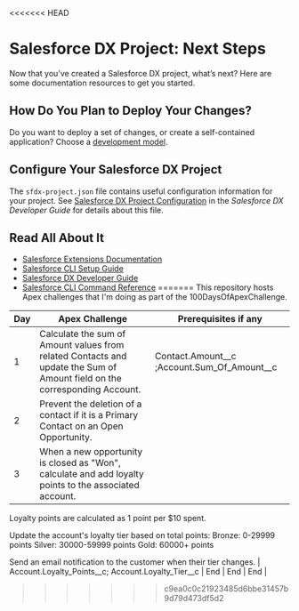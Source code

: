 <<<<<<< HEAD
# Salesforce DX Project: Next Steps

Now that you’ve created a Salesforce DX project, what’s next? Here are some documentation resources to get you started.

## How Do You Plan to Deploy Your Changes?

Do you want to deploy a set of changes, or create a self-contained application? Choose a [development model](https://developer.salesforce.com/tools/vscode/en/user-guide/development-models).

## Configure Your Salesforce DX Project

The `sfdx-project.json` file contains useful configuration information for your project. See [Salesforce DX Project Configuration](https://developer.salesforce.com/docs/atlas.en-us.sfdx_dev.meta/sfdx_dev/sfdx_dev_ws_config.htm) in the _Salesforce DX Developer Guide_ for details about this file.

## Read All About It

- [Salesforce Extensions Documentation](https://developer.salesforce.com/tools/vscode/)
- [Salesforce CLI Setup Guide](https://developer.salesforce.com/docs/atlas.en-us.sfdx_setup.meta/sfdx_setup/sfdx_setup_intro.htm)
- [Salesforce DX Developer Guide](https://developer.salesforce.com/docs/atlas.en-us.sfdx_dev.meta/sfdx_dev/sfdx_dev_intro.htm)
- [Salesforce CLI Command Reference](https://developer.salesforce.com/docs/atlas.en-us.sfdx_cli_reference.meta/sfdx_cli_reference/cli_reference.htm)
=======
This repository hosts Apex challenges that I'm doing as part of the 100DaysOfApexChallenge. 

| Day  | Apex Challenge | Prerequisites if any |
| ------------- | ------------- | ------------- |
| 1 | Calculate the sum of Amount values from related Contacts and update the Sum of Amount field on the corresponding Account. | Contact.Amount__c ;Account.Sum_Of_Amount__c |
| 2 | Prevent the deletion of a contact if it is a Primary Contact on an Open Opportunity.|
| 3 | When a new opportunity is closed as "Won", calculate and add loyalty points to the associated account.
Loyalty points are calculated as 1 point per $10 spent.

Update the account's loyalty tier based on total points:
Bronze: 0-29999 points
Silver: 30000-59999 points
Gold: 60000+ points

Send an email notification to the customer when their tier changes. | Account.Loyalty_Points__c; Account.Loyalty_Tier__c
| End  | End | End |
>>>>>>> c9ea0c0c21923485d6bbe31457b9d79d473df5d2
